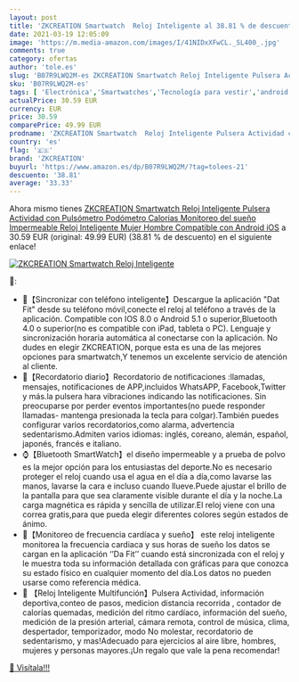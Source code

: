 ```yaml
---
layout: post
title: 'ZKCREATION Smartwatch  Reloj Inteligente al 38.81 % de descuento'
date: 2021-03-19 12:05:09
image: 'https://m.media-amazon.com/images/I/41NIDxXFwCL._SL400_.jpg'
comments: true
category: ofertas
author: 'tole.es'
slug: 'B07R9LWQ2M-es ZKCREATION Smartwatch Reloj Inteligente Pulsera Actividad...'
sku: 'B07R9LWQ2M-es'
tags: [ 'Electrónica','Smartwatches','Tecnología para vestir','android','zkcreation', ]
actualPrice: 30.59 EUR
currency: EUR
price: 30.59
comparePrice: 49.99 EUR
prodname: 'ZKCREATION Smartwatch  Reloj Inteligente Pulsera Actividad con Pulsómetro Podómetro Calorias Monitoreo del sueño Impermeable Reloj Inteligente Mujer Hombre Compatible con Android iOS'
country: 'es'
flag: '🇪🇸'
brand: 'ZKCREATION'
buyurl: 'https://www.amazon.es/dp/B07R9LWQ2M/?tag=tolees-21'
descuento: '38.81'
average: '33.33'
---
```


Ahora mismo tienes [ZKCREATION Smartwatch  Reloj Inteligente Pulsera Actividad con Pulsómetro Podómetro Calorias Monitoreo del sueño Impermeable Reloj Inteligente Mujer Hombre Compatible con Android iOS](https://www.amazon.es/dp/B07R9LWQ2M/?tag=tolees-21) a 30.59 EUR (original: 49.99 EUR) (38.81 %  de descuento) en el siguiente enlace!

[![ZKCREATION Smartwatch  Reloj Inteligente](https://m.media-amazon.com/images/I/41NIDxXFwCL._SL400_.jpg)](https://www.amazon.es/dp/B07R9LWQ2M/?tag=tolees-21)

🔎:

- 📲【Sincronizar con teléfono inteligente】Descargue la aplicación "Dat Fit" desde su teléfono móvil,conecte el reloj al teléfono a través de la aplicación. Compatible con IOS 8.0 o Android 5.1 o superior,Bluetooth 4.0 o superior(no es compatible con iPad, tableta o PC). Lenguaje y sincronización horaria automática al conectarse con la aplicación. No dudes en elegir ZKCREATION, porque esta es una de las mejores opciones para smartwatch,Y tenemos un excelente servicio de atención al cliente.
- 🏃【Recordatorio diario】Recordatorio de notificaciones :llamadas, mensajes, notificaciones de APP,incluidos WhatsAPP, Facebook,Twitter y más.la pulsera hara vibraciones indicando las notificaciones. Sin preocuparse por perder eventos importantes(no puede responder llamadas- mantenga presionada la tecla para colgar).También puedes configurar varios recordatorios,como alarma, advertencia sedentarismo.Admiten varios idiomas: inglés, coreano, alemán, español, japonés, francés e italiano.
- ⌚【Bluetooth SmartWatch】el diseño impermeable y a prueba de polvo es la mejor opción para los entusiastas del deporte.No es necesario proteger el reloj cuando usa el agua en el día a día,como lavarse las manos, lavarse la cara e incluso cuando llueve.Puede ajustar el brillo de la pantalla para que sea claramente visible durante el día y la noche.La carga magnética es rápida y sencilla de utilizar.El reloj viene con una correa gratis,para que pueda elegir diferentes colores según estados de ánimo.
- 💟【Monitoreo de frecuencia cardíaca y sueño】 este reloj inteligente monitorea la frecuencia cardiaca y sus horas de sueño los datos se cargan en la aplicación ‘’Da Fit’’ cuando está sincronizada con el reloj y le muestra toda su información detallada con gráficas para que conozca su estado físico en cualquier momento del día.Los datos no pueden usarse como referencia médica.
- 🎁 【Reloj Inteligente Multifunción】Pulsera Actividad, información deportiva,conteo de pasos, medicion distancia recorrida , contador de calorías quemadas, medición del ritmo cardíaco, información del sueño, medición de la presión arterial, cámara remota, control de música, clima, despertador, temporizador, modo No molestar, recordatorio de sedentarismo, y mas!Adecuado para ejercicios al aire libre, hombres, mujeres y personas mayores.¡Un regalo que vale la pena recomendar!

[🛒 Visítala!!!](https://www.amazon.es/dp/B07R9LWQ2M/?tag=tolees-21)
